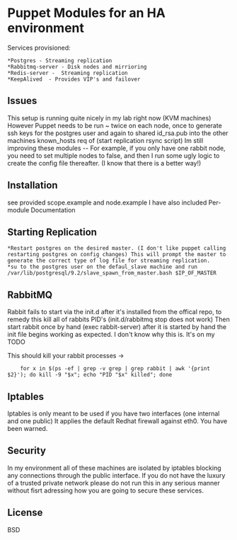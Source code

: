 Puppet Modules for an HA environment 
====================================
Services provisioned:

 
	*Postgres - Streaming replication 
	*Rabbitmq-server - Disk nodes and mirrioring 
	*Redis-server -  Streaming replication
	*KeepAlived  - Provides VIP's and failover


Issues
------

This setup is running quite nicely in my lab right now (KVM machines) However Puppet needs to be run ~ twice on each node, once to generate ssh keys for the postgres user and again to shared id_rsa.pub into the other machines known_hosts req of (start replication rsync script)
Im still improving these modules -- For example, if you only have one rabbit node, you need to set multiple nodes to false, and then I run some ugly logic to create the config file thereafter. 
(I know that there is a better way!)


Installation
------------
see provided scope.example and node.example 
I have also included Per-module Documentation

Starting Replication
--------------------
	*Restart postgres on the desired master. (I don't like puppet calling restarting postgres on config changes) This will prompt the master to generate the correct type of log file for streaming replication.
	*su to the postgres user on the defaul_slave machine and run /var/lib/postgresql/9.2/slave_spawn_from_master.bash $IP_OF_MASTER 

RabbitMQ
-------- 
Rabbit fails to start via the init.d after it's installed from the offical repo, to remedy this kill all of rabbits PID's (init.d/rabbitmq stop does not work) Then start rabbit once by hand (exec rabbit-server) after it is started by hand the init file begins working as expected. I don't know why this is. It's on my TODO

This should kill your rabbit processes -> 

        for x in $(ps -ef | grep -v grep | grep rabbit | awk '{print $2}'); do kill -9 "$x"; echo "PID "$x" killed"; done

Iptables
--------
Iptables is only meant to be used if you have two interfaces (one internal and one public) It applies the default Redhat firewall against eth0. You have been warned.

Security
--------
In my environment all of these machines are isolated by iptables blocking any connections through the public interface.
If you do not have the luxury of a trusted private network please do not run this in any serious manner without fisrt adressing how you are going to secure these services.

License
------
BSD

